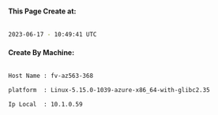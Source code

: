 
   
#### This Page Create at:

```bash

2023-06-17 - 10:49:41 UTC

```

#### Create By Machine:

```bash

Host Name : fv-az563-368

platform  : Linux-5.15.0-1039-azure-x86_64-with-glibc2.35

Ip Local  : 10.1.0.59

```

